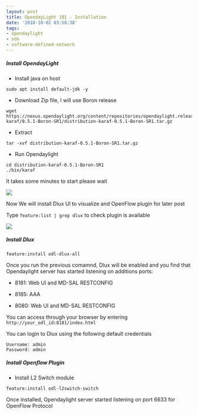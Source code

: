 ```yaml
---
layout: post
title: OpendayLight 101 - Installation
date: '2018-10-02 03:58:38'
tags:
- opendaylight
- sdn
- software-defined-network
---
```


##### Install OpendayLight

- Install java on host


```
sudo apt install default-jdk -y
```

- Download Zip file, I will use Boron release


```
wget https://nexus.opendaylight.org/content/repositories/opendaylight.release/org/opendaylight/integration/distribution-karaf/0.5.1-Boron-SR1/distribution-karaf-0.5.1-Boron-SR1.tar.gz
```

- Extract 


```
tar -xvf distribution-karaf-0.5.1-Boron-SR1.tar.gz
```

- Run Opendaylight


```
cd distribution-karaf-0.5.1-Boron-SR1
./bin/karaf
```

It takes some minutes to start please wait

<img src="https://i.imgur.com/q2ONYSi.png">

Now We will install Dlux UI to visualize and OpenFlow plugin for later post

Type `feature:list | grep dlux` to check plugin is available


<img src="https://i.imgur.com/B5IVIYR.png">


##### Install Dlux

```
feature:install odl-dlux-all
```

Once you run the previous comamnd, Dlux will be enabled and you find that Opendaylight server has started listening on additions ports:

+ 8181: Web UI and MD-SAL RESTCONFIG

+ 8185: AAA
+ 8080: Web UI and MD-SAL RESTCONFIG

You can access through your browser by entering `http://your_odl_id:8181/index.html`


You can login to Dlux using the following default credentials

```
Username: admin
Password: admin
```


#####  Install Openflow Plugin 

- Install L2 Switch module


```
feature:install odl-l2switch-switch
```

Once installed, Opendaylight server started listening on port 6633 for OpenFlow Protocol